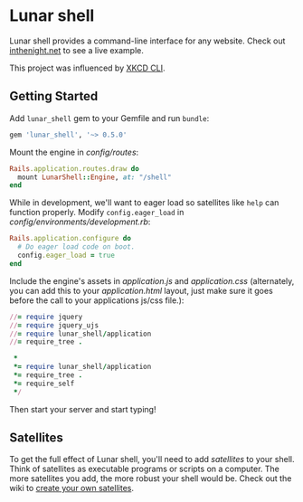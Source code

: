 # Lunar shell

Lunar shell provides a command-line interface for any website. Check out
[inthenight.net](http://inthenight.net/) to see a live example.

This project was influenced by [XKCD CLI](http://uni.xkcd.com/).

## Getting Started

Add `lunar_shell` gem to your Gemfile and run `bundle`:

```ruby
gem 'lunar_shell', '~> 0.5.0'
```

Mount the engine in _config/routes_:

```ruby
Rails.application.routes.draw do
  mount LunarShell::Engine, at: "/shell"
end
```

While in development, we'll want to eager load so satellites like `help` can
function properly. Modify `config.eager_load` in
_config/environments/development.rb_:

```ruby
Rails.application.configure do
  # Do eager load code on boot.
  config.eager_load = true
end
```

Include the engine's assets in _application.js_ and _application.css_
(alternately, you can add this to your _application.html_ layout, just make sure
it goes before the call to your applications js/css file.):

```ruby
//= require jquery
//= require jquery_ujs
//= require lunar_shell/application
//= require_tree .
```

```ruby
 *
 *= require lunar_shell/application
 *= require_tree .
 *= require_self
 */
```

Then start your server and start typing!

## Satellites

To get the full effect of Lunar shell, you'll need to add _satellites_ to your
shell. Think of satellites as executable programs or scripts on a computer. The
more satellites you add, the more robust your shell would be. Check out the wiki
to [create your own satellites](https://github.com/davenguyen/lunar-shell/wiki/Hello,-Satellite!-(creating-your-first-satellite)).
